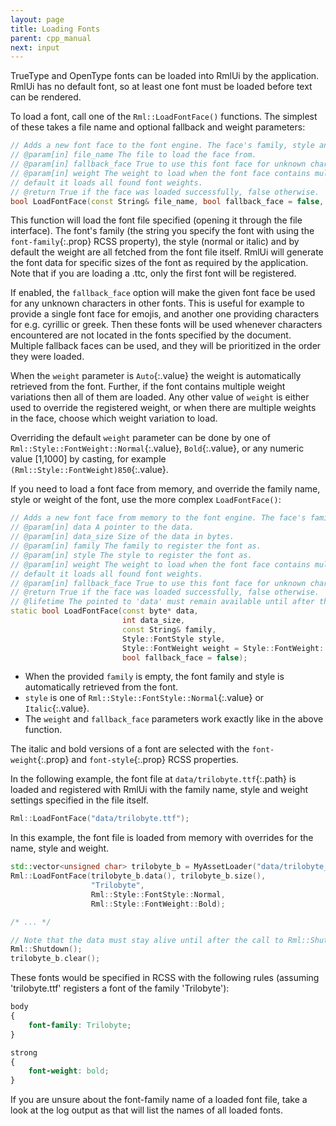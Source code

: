 ```yaml
---
layout: page
title: Loading Fonts
parent: cpp_manual
next: input
---
```


TrueType and OpenType fonts can be loaded into RmlUi by the application. RmlUi has no default font, so at least one font must be loaded before text can be rendered.

To load a font, call one of the `Rml::LoadFontFace()` functions. The simplest of these takes a file name and optional fallback and weight parameters:

```cpp
// Adds a new font face to the font engine. The face's family, style and weight will be determined from the face itself.
// @param[in] file_name The file to load the face from.
// @param[in] fallback_face True to use this font face for unknown characters in other font faces.
// @param[in] weight The weight to load when the font face contains multiple weights, otherwise the weight to register the font as. By
// default it loads all found font weights.
// @return True if the face was loaded successfully, false otherwise.
bool LoadFontFace(const String& file_name, bool fallback_face = false, Style::FontWeight weight = Style::FontWeight::Auto);
```

This function will load the font file specified (opening it through the file interface). The font's family (the string you specify the font with using the `font-family`{:.prop} RCSS property), the style (normal or italic) and by default the weight are all fetched from the font file itself. RmlUi will generate the font data for specific sizes of the font as required by the application. Note that if you are loading a .ttc, only the first font will be registered.

If enabled, the `fallback_face` option will make the given font face be used for any unknown characters in other fonts. This is useful for example to provide a single font face for emojis, and another one providing characters for e.g. cyrillic or greek. Then these fonts will be used whenever characters encountered are not located in the fonts specified by the document. Multiple fallback faces can be used, and they will be prioritized in the order they were loaded.

When the `weight` parameter is `Auto`{:.value} the weight is automatically retrieved from the font. Further, if the font contains multiple weight variations then all of them are loaded. Any other value of `weight` is either used to override the registered weight, or when there are multiple weights in the face, choose which weight variation to load.

Overriding the default `weight` parameter can be done by one of `Rml::Style::FontWeight::Normal`{:.value}, `Bold`{:.value}, or any numeric value \[1,1000\] by casting, for example `(Rml::Style::FontWeight)850`{:.value}.

If you need to load a font face from memory, and override the family name, style or weight of the font, use the more complex `LoadFontFace()`:

```cpp
// Adds a new font face from memory to the font engine. The face's family, style and weight is given by the parameters.
// @param[in] data A pointer to the data.
// @param[in] data_size Size of the data in bytes.
// @param[in] family The family to register the font as.
// @param[in] style The style to register the font as.
// @param[in] weight The weight to load when the font face contains multiple weights, otherwise the weight to register the font as. By
// default it loads all found font weights.
// @param[in] fallback_face True to use this font face for unknown characters in other font faces.
// @return True if the face was loaded successfully, false otherwise.
// @lifetime The pointed to 'data' must remain available until after the call to Rml::Shutdown.
static bool LoadFontFace(const byte* data,
                         int data_size, 
                         const String& family,
                         Style::FontStyle style,
                         Style::FontWeight weight = Style::FontWeight::Auto,
                         bool fallback_face = false);
```

- When the provided `family` is empty, the font family and style is automatically retrieved from the font.
- `style` is one of `Rml::Style::FontStyle::Normal`{:.value} or `Italic`{:.value}.
- The `weight` and `fallback_face` parameters work exactly like in the above function.

The italic and bold versions of a font are selected with the `font-weight`{:.prop} and `font-style`{:.prop} RCSS properties.

In the following example, the font file at `data/trilobyte.ttf`{:.path} is loaded and registered with RmlUi with the family name, style and weight settings specified in the file itself.

```cpp
Rml::LoadFontFace("data/trilobyte.ttf");
```

In this example, the font file is loaded from memory with overrides for the name, style and weight.

```cpp
std::vector<unsigned char> trilobyte_b = MyAssetLoader("data/trilobyte_b.ttf");
Rml::LoadFontFace(trilobyte_b.data(), trilobyte_b.size(),
                  "Trilobyte",
                  Rml::Style::FontStyle::Normal,
                  Rml::Style::FontWeight::Bold);

/* ... */

// Note that the data must stay alive until after the call to Rml::Shutdown.
Rml::Shutdown();
trilobyte_b.clear();
```

These fonts would be specified in RCSS with the following rules (assuming 'trilobyte.ttf' registers a font of the family 'Trilobyte'):

```css
body
{
    font-family: Trilobyte;
}

strong
{
    font-weight: bold;
}
```

If you are unsure about the font-family name of a loaded font file, take a look at the log output as that will list the names of all loaded fonts.
